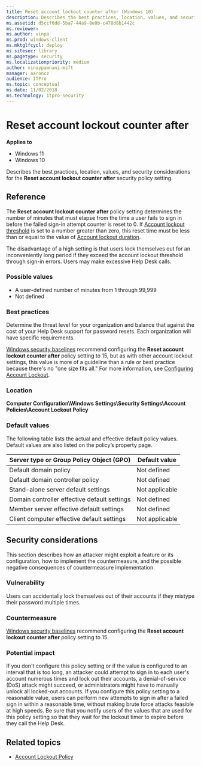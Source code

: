 ```yaml
---
title: Reset account lockout counter after (Windows 10)
description: Describes the best practices, location, values, and security considerations for the Reset account lockout counter after security policy setting.
ms.assetid: d5ccf6dd-5ba7-44a9-8e0b-c478d8b1442c
ms.reviewer: 
ms.author: vinpa
ms.prod: windows-client
ms.mktglfcycl: deploy
ms.sitesec: library
ms.pagetype: security
ms.localizationpriority: medium
author: vinaypamnani-msft
manager: aaroncz
audience: ITPro
ms.topic: conceptual
ms.date: 11/02/2018
ms.technology: itpro-security
---
```


# Reset account lockout counter after

**Applies to**
-   Windows 11
-   Windows 10

Describes the best practices, location, values, and security considerations for the **Reset account lockout counter after** security policy setting.

## Reference

The **Reset account lockout counter after** policy setting determines the number of minutes that must elapse from the time a user fails to sign in before the failed sign-in attempt counter is reset to 0. If [Account lockout threshold](account-lockout-threshold.md) is set to a number greater than zero, this reset time must be less than or equal to the value of [Account lockout duration](account-lockout-duration.md).

The disadvantage of a high setting is that users lock themselves out for an inconveniently long period if they exceed the account lockout threshold through sign-in errors. Users may make excessive Help Desk calls.

### Possible values

-   A user-defined number of minutes from 1 through 99,999
-   Not defined

### Best practices

Determine the threat level for your organization and balance that against the cost of your Help Desk support for password resets. Each organization will have specific requirements. 

[Windows security baselines](/windows/security/threat-protection/windows-security-configuration-framework/windows-security-baselines) recommend configuring the **Reset account lockout counter after** policy setting to 15, but as with other account lockout settings, this value is more of a guideline than a rule or best practice because there's no "one size fits all." For more information, see [Configuring Account Lockout](/archive/blogs/secguide/configuring-account-lockout).

### Location

**Computer Configuration\\Windows Settings\\Security Settings\\Account Policies\\Account Lockout Policy**

### Default values

The following table lists the actual and effective default policy values. Default values are also listed on the policy’s property page.

| Server type or Group Policy Object (GPO) | Default value |
| - | - |
| Default domain policy| Not defined| 
| Default domain controller policy | Not defined| 
| Stand-alone server default settings | Not applicable| 
| Domain controller effective default settings | Not defined| 
| Member server effective default settings | Not defined| 
| Client computer effective default settings | Not applicable| 
 
## Security considerations

This section describes how an attacker might exploit a feature or its configuration, how to implement the countermeasure, and the possible negative consequences of countermeasure implementation.

### Vulnerability

Users can accidentally lock themselves out of their accounts if they mistype their password multiple times.

### Countermeasure

[Windows security baselines](/windows/security/threat-protection/windows-security-configuration-framework/windows-security-baselines) recommend configuring the **Reset account lockout counter after** policy setting to 15.

### Potential impact

If you don't configure this policy setting or if the value is configured to an interval that is too long, an attacker could attempt to sign in to each user's account numerous times and lock out their accounts, a denial-of-service (DoS) attack might succeed, or administrators might have to manually unlock all locked-out accounts. If you configure this policy setting to a reasonable value, users can perform new attempts to sign in after a failed sign in within a reasonable time, without making brute force attacks feasible at high speeds. Be sure that you notify users of the values that are used for this policy setting so that they wait for the lockout timer to expire before they call the Help Desk.

## Related topics

- [Account Lockout Policy](account-lockout-policy.md)
